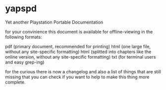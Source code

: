 # yapspd
Yet another Playstation Portable Documentation

for your convinience this document is available for offline-viewing in the following formats:

pdf (primary document, recommended for printing)
html (one large file, without any site-specific formatting)
html (splitted into chapters like the online version, without any site-specific formatting)
txt (for terminal users and easy grep-ing)


for the curious there is now a changelog and also a list of things that are still missing that you can check if you want to help to make this thing more complete.